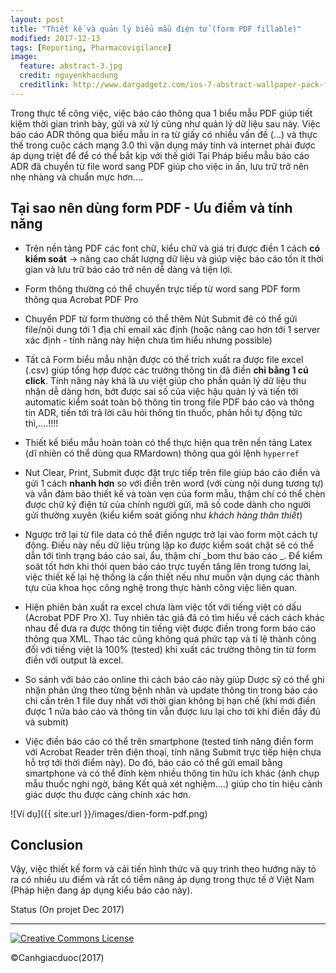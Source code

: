 ```yaml
---
layout: post
title: "Thiết kế và quản lý biểu mẫu điện tử (form PDF fillable)"
modified: 2017-12-13
tags: [Reporting, Pharmacovigilance]
image:
  feature: abstract-3.jpg
  credit: nguyenkhacdung
  creditlink: http://www.dargadgetz.com/ios-7-abstract-wallpaper-pack-for-iphone-5-and-ipod-touch-retina/
---
```


Trong thực tế công việc, việc báo cáo thông qua 1 biểu mẫu PDF giúp tiết kiệm thời gian trình bày, gửi và xử lý cũng như quản lý dữ liệu sau này. Việc báo cáo ADR thông qua biểu mẫu in ra từ giấy có nhiều vấn đề (...) và thực thế trong cuộc cách mạng 3.0 thì vận dụng máy tính và internet phải được áp dụng triệt để để có thể bắt kịp với thế giới
Tại Pháp biểu mẫu báo cáo ADR đã chuyển từ file word sang PDF giúp cho việc in ấn, lưu trữ trở nên nhẹ nhàng và chuẩn mực hơn....

## Tại sao nên dùng form PDF - Ưu điểm và tính năng

- Trên nền tảng PDF các font chữ, kiểu chữ và giá trị được điền 1 cách __có kiểm soát__ 
-> nâng cao chất lượng dữ liệu và giúp việc báo cáo tốn ít thời gian và lưu trữ báo cáo trở nên dễ dàng và tiện lợi.

- Form thông thường có thể chuyển trực tiếp từ word sang PDF form thông qua Acrobat PDF Pro
- Chuyển PDF từ form thường có thể thêm Nút Submit đê có thể gửi file/nội dung tới 1 địa chỉ email xác định (hoặc nâng cao hơn tới 1 server xác định - tính năng này hiện chưa tìm hiểu nhưng possible) 
- Tất cả Form biểu mẫu nhận được có thể trích xuất ra được file excel (.csv) giúp tổng hợp được các trường thông tin đã điền __chỉ bằng 1 cú click__. Tính năng này khá là ưu  việt giúp cho phần quản lý dữ liệu thu nhận dễ dàng hơn, bớt được sai số của việc hậu quản lý và tiến tới automatic kiểm soát toàn bộ thông tin trong file PDF báo cáo và thông tin ADR, tiến tới trả lời câu hỏi thông tin thuốc, phản hồi tự động tức thì,....!!!! 
- Thiết kế biểu mẫu hoàn toàn có thể thực hiện qua trên nền tảng Latex (dĩ nhiên có thể dùng qua RMardown) thông qua gói lệnh `hyperref` 
- Nut Clear, Print, Submit được đặt trực tiếp trên file giúp báo cáo điền và gửi 1 cách __nhanh hơn__ so với điền trên word (với cùng nội dung tương tự) và vẫn đảm bảo thiết kế và toàn vẹn của form mẫu, thậm chí có thể chèn được chữ ký điện tử của chính người gửi, mã số code dành cho người gửi thường xuyên (kiểu kiểm soát giống như _khách hàng thân thiết_)
- Ngược trở lại từ file data có thể điền ngược trở lại vào form một cách tự động. Điều này nếu dữ liệu trùng lặp ko được kiểm soát chặt sẽ có thể dẫn tới tình trạng báo cáo sai, ẩu, thậm chí _bom thư báo cáo _. Để kiểm soát tốt hơn khi thói quen báo cáo trực tuyến tăng lên trong tương lai, việc thiết kế lại hệ thống là cần thiết nếu như muốn vận dụng các thành tựu của khoa học công nghệ trong thực hành công việc liên quan. 
- Hiện phiên bản xuất ra excel chưa làm việc tốt với tiếng việt có dấu (Acrobat PDF Pro X). Tuy nhiên tác giả đã có tìm hiểu về cách cách khác nhau để đưa ra được thông tin tiếng việt được điền trong form báo cáo thông qua XML. Thao tác cũng không quá phức tạp và tỉ lệ thành công đối với tiếng việt là 100% (tested) khi xuất các trường thông tin từ form điền với output là excel. 
- So sánh với báo cáo online thì cách báo cáo này giúp Dược sỹ có thể ghi nhận phản ứng theo từng bệnh nhân và update thông tin trong báo cáo chỉ cần trên 1 file duy nhất với thời gian không bị hạn chế (khí mới điền được 1 nửa báo cáo và thông tin vẫn được lưu lại cho tới khi điền đầy đủ và submit) 
- Việc điền báo cáo có thể trên smartphone (tested tính năng điền form với Acrobat Reader trên điện thoại, tính năng Submit trực tiếp hiện chưa hỗ trợ tới thời điểm này). Do đó, báo cáo có thể gửi email bằng smartphone và có thể đính kèm nhiều thông tin hữu ích khác (ảnh chụp mẫu thuốc nghi ngờ, bảng Kết quả xét nghiệm....) giúp cho tín hiệu cảnh giác dược thu được càng chính xác hơn.


![Ví dụ]({{ site.url }}/images/dien-form-pdf.png)

## Conclusion 
Vậy, việc thiết kế form và cải tiến hình thức và quy trình theo hướng này tỏ ra có nhiều ưu điểm và rất có tiềm năng áp dụng trong thực tế ở Việt Nam (Pháp hiện đang áp dụng kiểu báo cáo này). 

Status (On projet Dec 2017) 


---
<a rel="license" href="http://creativecommons.org/licenses/by-nc-sa/4.0/"><img alt="Creative Commons License" style="border-width:0" src="https://i.creativecommons.org/l/by-nc-sa/4.0/88x31.png" /></a> 

©Canhgiacduoc(2017)




